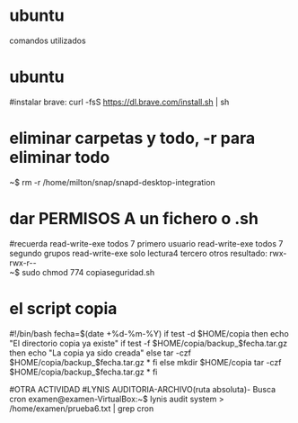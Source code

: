# ubuntu
comandos utilizados
# ubuntu
#instalar brave:
curl -fsS https://dl.brave.com/install.sh | sh
# eliminar carpetas y todo, -r para eliminar todo
~$ rm -r /home/milton/snap/snapd-desktop-integration
# dar PERMISOS A un fichero o .sh
#recuerda read-write-exe todos 7          primero usuario
          read-write-exe todos 7          segundo grupos
          read-write-exe solo lectura4     tercero otros 
resultado: rwx-rwx-r--          
~$ sudo chmod 774 copiaseguridad.sh

# el script copia
#!/bin/bash 
 fecha=$(date +%d-%m-%Y) 
 if test -d $HOME/copia
 then
 echo "El directorio copia ya existe"
        if test -f $HOME/copia/backup_$fecha.tar.gz
        then
        echo "La copia ya sido creada"
        else
        tar -czf $HOME/copia/backup_$fecha.tar.gz *
        fi
 else
  mkdir $HOME/copia
  tar -czf $HOME/copia/backup_$fecha.tar.gz *
fi

#OTRA ACTIVIDAD
#LYNIS
AUDITORIA-ARCHIVO(ruta absoluta)- Busca cron
examen@examen-VirtualBox:~$ lynis audit system > /home/examen/prueba6.txt | grep cron






